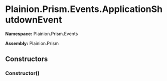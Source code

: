 
# Plainion.Prism.Events.ApplicationShutdownEvent

**Namespace:** Plainion.Prism.Events

**Assembly:** Plainion.Prism


## Constructors

### Constructor()
